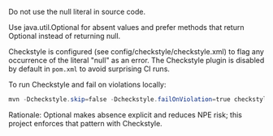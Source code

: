 Do not use the null literal in source code.

Use java.util.Optional for absent values and prefer methods that return Optional instead of returning null.

Checkstyle is configured (see config/checkstyle/checkstyle.xml) to flag any occurrence of the literal "null" as an error. The Checkstyle plugin is disabled by default in `pom.xml` to avoid surprising CI runs.

To run Checkstyle and fail on violations locally:

```powershell
mvn -Dcheckstyle.skip=false -Dcheckstyle.failOnViolation=true checkstyle:check
```

Rationale: Optional makes absence explicit and reduces NPE risk; this project enforces that pattern with Checkstyle.
